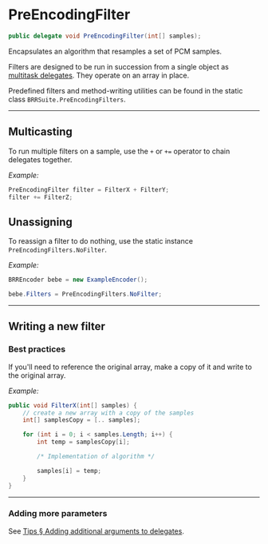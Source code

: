 ﻿# PreEncodingFilter
```csharp
public delegate void PreEncodingFilter(int[] samples);
```

Encapsulates an algorithm that resamples a set of PCM samples.

Filters are designed to be run in succession from a single object as [multitask delegates](https://learn.microsoft.com/en-us/dotnet/csharp/programming-guide/delegates/how-to-combine-delegates-multicast-delegates). They operate on an array in place.

Predefined filters and method-writing utilities can be found in the static class `BRRSuite.PreEncodingFilters`.

----

## Multicasting

To run multiple filters on a sample, use the `+` or `+=` operator to chain delegates together.

*Example:*
```csharp
PreEncodingFilter filter = FilterX + FilterY;
filter += FilterZ;
```

## Unassigning

To reassign a filter to do nothing, use the static instance `PreEncodingFilters.NoFilter`.

*Example:*
```csharp
BRREncoder bebe = new ExampleEncoder();

bebe.Filters = PreEncodingFilters.NoFilter;
```

----

## Writing a new filter

### Best practices

If you'll need to reference the original array, make a copy of it and write to the original array.

*Example:*
```csharp
public void FilterX(int[] samples) {
	// create a new array with a copy of the samples
	int[] samplesCopy = [.. samples];

	for (int i = 0; i < samples.Length; i++) {
		int temp = samplesCopy[i];

		/* Implementation of algorithm */

		samples[i] = temp;
	}
}
```
----

### Adding more parameters

See [Tips &sect; Adding additional arguments to delegates](../tips.md#adding-additional-arguments-to-delegates).